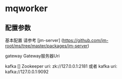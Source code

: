 # mqworker

## 配置参数

基本配置 请参考 [jm-server] (https://github.com/jm-root/ms/tree/master/packages/jm-server)

gateway Gateway服务器Uri

kafka [] Zookeeper uri: zk://127.0.0.1:2181 或者 kafka uri: kafka://127.0.0.1:9092
